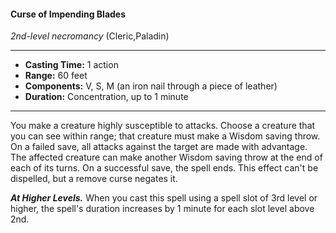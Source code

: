#### Curse of Impending Blades
*2nd-level necromancy* (Cleric,Paladin)
___
- **Casting Time:** 1 action
- **Range:** 60 feet
- **Components:** V, S, M (an iron nail through a piece of leather)
- **Duration:** Concentration, up to 1 minute
---
You make a creature highly susceptible to attacks.
Choose a creature that you can see within range;
that creature must make a Wisdom saving throw.
On a failed save, all attacks against the target are
made with advantage. The affected creature can
make another Wisdom saving throw at the end of
each of its turns. On a successful save, the spell
ends. This effect can't be dispelled, but a remove
curse negates it.

***At Higher Levels.***  When you cast this spell using
a spell slot of 3rd level or higher, the spell's duration
increases by 1 minute for each slot level above 2nd.
